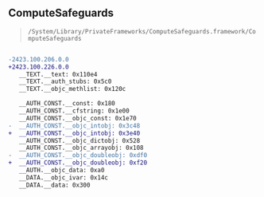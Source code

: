 ## ComputeSafeguards

> `/System/Library/PrivateFrameworks/ComputeSafeguards.framework/ComputeSafeguards`

```diff

-2423.100.206.0.0
+2423.100.226.0.0
   __TEXT.__text: 0x110e4
   __TEXT.__auth_stubs: 0x5c0
   __TEXT.__objc_methlist: 0x120c

   __AUTH_CONST.__const: 0x180
   __AUTH_CONST.__cfstring: 0x1e00
   __AUTH_CONST.__objc_const: 0x1e70
-  __AUTH_CONST.__objc_intobj: 0x3c48
+  __AUTH_CONST.__objc_intobj: 0x3e40
   __AUTH_CONST.__objc_dictobj: 0x528
   __AUTH_CONST.__objc_arrayobj: 0x108
-  __AUTH_CONST.__objc_doubleobj: 0xdf0
+  __AUTH_CONST.__objc_doubleobj: 0xf20
   __AUTH.__objc_data: 0xa0
   __DATA.__objc_ivar: 0x14c
   __DATA.__data: 0x300

```
